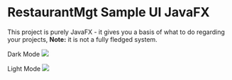 # RestaurantMgt Sample UI JavaFX

This project is purely JavaFX - it gives you a basis of what to do regarding your projects, **Note:** it is not a fully fledged system.

Dark Mode
![](https://github.com/k33ptoo/RestaurantMgtSampleUI/blob/master/imgs/sc2.PNG)

Light Mode
![](https://github.com/k33ptoo/RestaurantMgtSampleUI/blob/master/imgs/sc.PNG)
